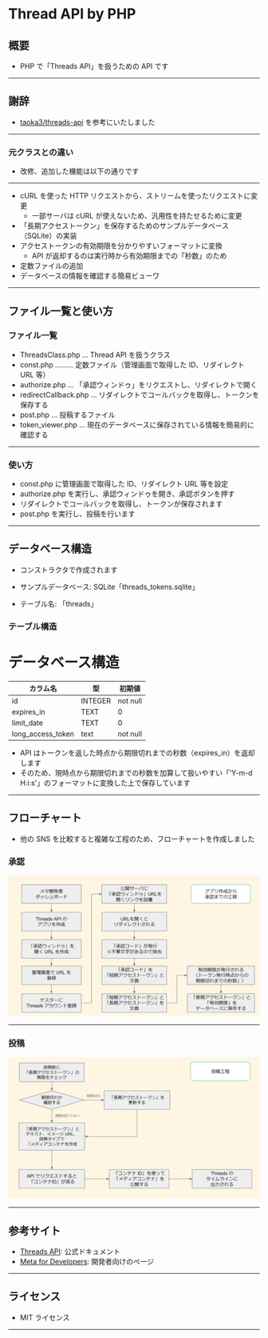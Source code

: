 # Thread API by PHP

## 概要

* PHP で「Threads API」を扱うための API です

---

## 謝辞

* [taoka3/threads-api](https://github.com/taoka3/threads-api) を参考にいたしました

---

### 元クラスとの違い

* 改修、追加した機能は以下の通りです

---

* cURL を使った HTTP リクエストから、ストリームを使ったリクエストに変更
  * 一部サーバは cURL が使えないため、汎用性を持たせるために変更
* 「長期アクセストークン」を保存するためのサンプルデータベース（SQLite）の実装
* アクセストークンの有効期限を分かりやすいフォーマットに変換
  * API が返却するのは実行時から有効期限までの「秒数」のため
* 定数ファイルの追加
* データベースの情報を確認する簡易ビューワ

---

## ファイル一覧と使い方

### ファイル一覧

* ThreadsClass.php … Thread API を扱うクラス
* const.php .........  定数ファイル（管理画面で取得した ID、リダイレクト URL 等）
* authorize.php … 「承認ウィンドゥ」をリクエストし、リダイレクトで開く
* redirectCallback.php … リダイレクトでコールバックを取得し、トークンを保存する
* post.php … 投稿するファイル
* token_viewer.php … 現在のデータベースに保存されている情報を簡易的に確認する

---

### 使い方

* const.php に管理画面で取得した ID、リダイレクト URL 等を設定
* authorize.php を実行し、承認ウィンドゥを開き、承認ボタンを押す
* リダイレクトでコールバックを取得し、トークンが保存されます
* post.php を実行し、投稿を行います

---

## データベース構造

* コンストラクタで作成されます

* サンプルデータベース: SQLite「threads_tokens.sqlite」
* テーブル名: 「threads」

### テーブル構造

# データベース構造

|カラム名|型|初期値|
|---|---|---|
|id|INTEGER|not null|
|expires_in|TEXT|0|
|limit_date|TEXT|0|
|long_access_token|text|not null|

* API はトークンを返した時点から期限切れまでの秒数（expires_in）を返却します
* そのため、現時点から期限切れまでの秒数を加算して扱いやすい「'Y-m-d H:i:s'」のフォーマットに変換した上で保存しています

---

## フローチャート

* 他の SNS を比較すると複雑な工程のため、フローチャートを作成しました

### 承認

![alt text](image.png)

---

### 投稿

![alt text](image-1.png)

---

## 参考サイト

* [Threads API](https://developers.facebook.com/docs/threads): 公式ドキュメント
* [Meta for Developers](https://developers.facebook.com/apps/): 開発者向けのページ

---

## ライセンス

* MIT ライセンス

---

